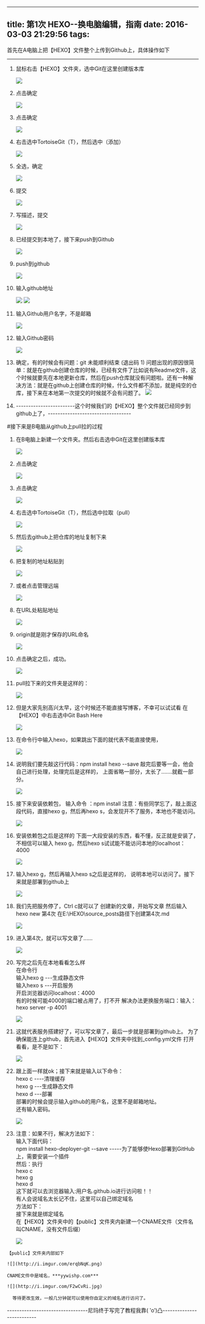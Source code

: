 
---
title: 第1次 HEXO--换电脑编辑，指南
date: 2016-03-03 21:29:56
tags:
---
首先在A电脑上把【HEXO】文件整个上传到Github上，具体操作如下

----------
1. 鼠标右击【HEXO】文件夹，选中Git在这里创建版本库

	![](http://i.imgur.com/QIX3nDR.jpg)
<!--more-->
2. 点击确定

    ![](http://i.imgur.com/OITj2Rc.png)
3. 点击确定

	![](http://i.imgur.com/RDj1eBR.png)
4. 右击选中TortoiseGit（T），然后选中（添加）
  
	![](http://i.imgur.com/eQ1HbPj.jpg)
5. 全选，确定

	![](http://i.imgur.com/u4v63wD.png)
6. 提交 

	![](http://i.imgur.com/hCuP5MV.png)
7. 写描述，提交

	![](http://i.imgur.com/FnxFZPr.png)
8. 已经提交到本地了，接下来push到Github

	![](http://i.imgur.com/CKI376T.png)
9. push到github

	![](http://i.imgur.com/qmQ3WaK.jpg)
10. 输入github地址

	![](http://i.imgur.com/KdzEzpj.png)
	![](http://i.imgur.com/k6K8RHG.png)
11. 输入Github用户名字，不是邮箱

    ![](http://i.imgur.com/87ogxdY.png)

12. 输入Github密码

	![](http://i.imgur.com/CSFE6ue.png)
13. 确定，有的时候会有问题：git 未能顺利结束 (退出码 1)
问题出现的原因很简单：就是在github创建仓库的时候，已经有文件了比如说有Readme文件，这个时候就要先在本地更新仓库，然后在push仓库就没有问题啦。还有一种解决方法：就是在github上创建仓库的时候，什么文件都不添加，就是纯空的仓库，接下来在本地第一次提交的时候就不会有问题了。
	![](http://i.imgur.com/C6aB81B.png)
14. ------------------------这个时候我们的【HEXO】整个文件就已经同步到github上了，----------------------------------



#接下来是B电脑从github上pull拉的过程
1. 在B电脑上新建一个文件夹。然后右击选中Git在这里创建版本库

	![](http://i.imgur.com/QIX3nDR.jpg)
2. 点击确定
    
	![](http://i.imgur.com/OITj2Rc.png)
3. 点击确定

	![](http://i.imgur.com/RDj1eBR.png)
4. 右击选中TortoiseGit（T），然后选中拉取（pull）
	
	![](http://i.imgur.com/1MCoQ8c.jpg)
5. 然后去github上把仓库的地址复制下来

	![](http://i.imgur.com/YwpEsfH.png)
6. 把复制的地址粘贴到

	![](http://i.imgur.com/TyHKV9s.png)
7. 或者点击管理远端

	![](http://i.imgur.com/nzzwT90.png)
8. 在URL处粘贴地址

	![](http://i.imgur.com/wxjCcD4.png)
9. origin就是刚才保存的URL命名

	![](http://i.imgur.com/o0DSmal.png)
10. 点击确定之后，成功。

	![](http://i.imgur.com/JbfMiql.png)
11. pull拉下来的文件夹是这样的：

	![](http://i.imgur.com/CIihTF4.png)
12. 但是大家先别高兴太早，这个时候还不能直接写博客，不幸可以试试看
在【HEXO】中右击选中Git Bash Here

	![](http://i.imgur.com/1M5OHSJ.png)
13. 在命令行中输入hexo，如果跳出下面的就代表不能直接使用，

	![](http://i.imgur.com/dCQhOGc.png)
14. 说明我们要先敲这行代码：npm install hexo --save
 敲完后要等一会，他会自己进行处理，处理完后是这样的，
上面省略一部分，太长了.......就截一部分。

	![](http://i.imgur.com/bYZnAlw.png)
15. 接下来安装依赖包，
输入命令 ：npm install
注意：有些同学忘了，敲上面这段代码，直接hexo g，然后再hexo s，会发现开不了服务，本地也不能访问。

	![](http://i.imgur.com/WCryyXz.png)
16. 安装依赖包之后是这样的
下面一大段安装的东西，看不懂，反正就是安装了，不相信可以输入
hexo g，然后hexo s试试能不能访问本地的localhost：4000

	![](http://i.imgur.com/99HbjpH.png)

17. 输入hexo g，然后再输入hexo s之后是这样的，
说明本地可以访问了。接下来就是部署到github上
	
	![](http://i.imgur.com/eakfl3a.png)
18. 我们先把服务停了，Ctrl c就可以了
创建新的文章，开始写文章
然后输入hexo new 第4次
在E:\HEXO\source\_posts路径下创建第4次.md

	![](http://i.imgur.com/t9FVYi4.png)

19. 进入第4次，就可以写文章了......

	![](http://i.imgur.com/tRYSs08.png)

20. 写完之后先在本地看看怎么样   
在命令行    
输入hexo g        ---生成静态文件   
输入hexo s        ---开启服务   
开启浏览器访问localhost：4000   
有的时候可能4000的端口被占用了，打不开
解决办法更换服务端口：输入：hexo server -p 4001

	![](http://i.imgur.com/cWvLYOD.jpg)
21. 这就代表服务搭建好了，可以写文章了，最后一步就是部署到github上。
为了确保能连上github，首先进入【HEXO】文件夹中找到_config.yml文件
打开看看，是不是如下：

	![](http://i.imgur.com/LE0FuQu.png)

22. 跟上面一样就ok；接下来就是输入以下命令：  
hexo c   ----清理缓存   
hexo g   ---生成静态文件   
hexo d   ---部署   
部署的时候会提示输入github的用户名，这里不是邮箱地址。   
还有输入密码。

	![](http://i.imgur.com/yTwtyKm.png)
23.  注意：如果不行，解决方法如下：   
输入下面代码：    
npm install hexo-deployer-git --save    -----为了能够使Hexo部署到GitHub上，需要安装一个插件   
然后：执行    
hexo c   
hexo g   
hexo d    
这下就可以去浏览器输入:用户名.github.io进行访问啦！！    
有人会说域名太长记不住，这里可以自己绑定域名    
方法如下：    
接下来就是绑定域名    
在【HEXO】文件夹中的【public】文件夹内新建一个CNAME文件（文件名叫CNAME，没有文件后缀）    

	 ![](http://i.imgur.com/Yr4YOIW.png)

    【public】文件夹内部如下

	![](http://i.imgur.com/erqbNqK.png)

	CNAME文件中是域名，***yywishp.com***
	
	![](http://i.imgur.com/F2wCvRi.jpg)

      等待更改生效，一般几分钟就可以使用你自定义的域名进行访问了。


---------------------------------尼玛终于写完了教程我靠( ‵o′)凸--------------------------


	




































   


